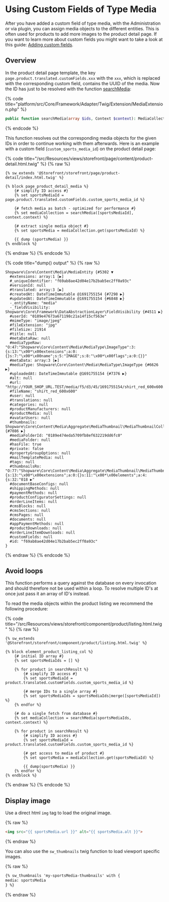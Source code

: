 # Using Custom Fields of Type Media

After you have added a custom field of type media, with the Administration or via plugin, you can assign media objects to the different entities. This is often used for products to add more images to the product detail page. If you want to learn more about custom fields you might want to take a look at this guide: [Adding custom fields](../framework/custom-field/add-custom-field.md).

## Overview

In the product detail page template, the key `page.product.translated.customFields.xxx` with the `xxx`, which is replaced with the corresponding custom field, contains the UUID of the media. Now the ID has just to be resolved with the function [searchMedia](https://github.com/shopware/platform/blob/v6.3.4.1/src/Core/Framework/Adapter/Twig/Extension/MediaExtension.php#L31-L45):

{% code title="platform/src/Core/Framework/Adapter/Twig/Extension/MediaExtension.php" %}

```php
public function searchMedia(array $ids, Context $context): MediaCollection { ... }
```

{% endcode %}

This function resolves out the corresponding media objects for the given IDs in order to continue working with them afterwards. Here is an example with a custom field \(`custom_sports_media_id`\) on the product detail page:

{% code title="<plugin root>/src/Resources/views/storefront/page/content/product-detail.html.twig" %}
{% raw %}

```text
{% sw_extends '@Storefront/storefront/page/product-detail/index.html.twig' %}

{% block page_product_detail_media %}
    {# simplify ID access #}
    {% set sportsMediaId = page.product.translated.customFields.custom_sports_media_id %}

    {# fetch media as batch - optimized for performance #}
    {% set mediaCollection = searchMedia([sportsMediaId], context.context) %}

    {# extract single media object #}
    {% set sportsMedia = mediaCollection.get(sportsMediaId) %}

    {{ dump (sportsMedia) }}
{% endblock %}
```

{% endraw %}
{% endcode %}

{% code title="dump() output" %}
{% raw %}

```text
Shopware\Core\Content\Media\MediaEntity {#5302 ▼
  #extensions: array:1 [▶]
  #_uniqueIdentifier: "f69ab8ae42d04e17b2bab5ec2ff0a93c"
  #versionId: null
  #translated: array:3 [▶]
  #createdAt: DateTimeImmutable @1691755154 {#7298 ▶}
  #updatedAt: DateTimeImmutable @1691755154 {#6848 ▶}
  -_entityName: "media"
  -_fieldVisibility: Shopware\Core\Framework\DataAbstractionLayer\FieldVisibility {#4511 ▶}
  #userId: "0189e47673a671198c21a14f15cf563e"
  #mimeType: "image/jpeg"
  #fileExtension: "jpg"
  #fileSize: 21914
  #title: null
  #metaDataRaw: null
  #mediaTypeRaw: "O:47:"Shopware\Core\Content\Media\MediaType\ImageType":3:{s:13:"\x00*\x00extensions";a:0:{}s:7:"\x00*\x00name";s:5:"IMAGE";s:8:"\x00*\x00flags";a:0:{}}"
  #metaData: array:3 [▶]
  #mediaType: Shopware\Core\Content\Media\MediaType\ImageType {#6626 ▶}
  #uploadedAt: DateTimeImmutable @1691755154 {#7376 ▶}
  #alt: null
  #url: "http://YOUR_SHOP_URL.TEST/media/f5/d3/45/1691755154/shirt_red_600x600.jpg"
  #fileName: "shirt_red_600x600"
  #user: null
  #translations: null
  #categories: null
  #productManufacturers: null
  #productMedia: null
  #avatarUsers: null
  #thumbnails: Shopware\Core\Content\Media\Aggregate\MediaThumbnail\MediaThumbnailCollection {#7086 ▶}
  #mediaFolderId: "0189e474eda5709fb8ef632219dd6fc0"
  #mediaFolder: null
  #hasFile: true
  #private: false
  #propertyGroupOptions: null
  #mailTemplateMedia: null
  #tags: null
  #thumbnailsRo: "O:77:"Shopware\Core\Content\Media\Aggregate\MediaThumbnail\MediaThumbnailCollection":2:{s:13:"\x00*\x00extensions";a:0:{}s:11:"\x00*\x00elements";a:4:{s:32:"018 ▶"
  #documentBaseConfigs: null
  #shippingMethods: null
  #paymentMethods: null
  #productConfiguratorSettings: null
  #orderLineItems: null
  #cmsBlocks: null
  #cmsSections: null
  #cmsPages: null
  #documents: null
  #appPaymentMethods: null
  #productDownloads: null
  #orderLineItemDownloads: null
  #customFields: null
  #id: "f69ab8ae42d04e17b2bab5ec2ff0a93c"
}
```

{% endraw %}
{% endcode %}

## Avoid loops

This function performs a query against the database on every invocation and should therefore not be used within a loop. To resolve multiple ID's at once just pass it an array of ID's instead.

To read the media objects within the product listing we recommend the following procedure:

{% code title="<plugin root>/src/Resources/views/storefront/component/product/listing.html.twig" %}
{% raw %}

```text
{% sw_extends '@Storefront/storefront/component/product/listing.html.twig' %}

{% block element_product_listing_col %}
    {# initial ID array #}
    {% set sportsMediaIds = [] %}

    {% for product in searchResult %}
        {# simplify ID access #}
        {% set sportsMediaId = product.translated.customFields.custom_sports_media_id %}

        {# merge IDs to a single array #}
        {% set sportsMediaIds = sportsMediaIds|merge([sportsMediaId]) %}
    {% endfor %}

    {# do a single fetch from database #}
    {% set mediaCollection = searchMedia(sportsMediaIds, context.context) %}

    {% for product in searchResult %}
        {# simplify ID access #}
        {% set sportsMediaId = product.translated.customFields.custom_sports_media_id %}

        {# get access to media of product #}
        {% set sportsMedia = mediaCollection.get(sportsMediaId) %}

        {{ dump(sportsMedia) }}
    {% endfor %}
{% endblock %}
```

{% endraw %}
{% endcode %}


## Display image

Use a direct html `img` tag to load the original image.

{% raw %}

```html
<img src="{{ sportsMedia.url }}" alt="{{ sportsMedia.alt }}">
```

{% endraw %}

You can also use the `sw_thumbnails` twig function to load viewport specific images.

{% raw %}

```html
{% sw_thumbnails 'my-sportsMedia-thumbnails' with {
media: sportsMedia
} %}
```

{% endraw %}
